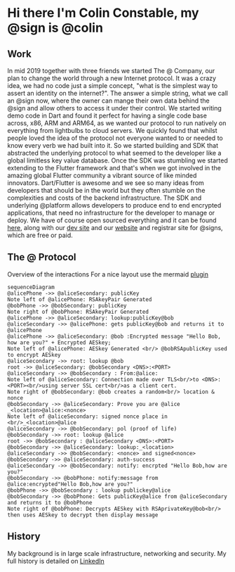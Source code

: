 # Hi there I'm Colin Constable, my @sign is @colin
## Work
 In mid 2019 together with three friends we started The @ Company, our plan to change the world through a new Internet protocol. It was a crazy idea, we had no code just a simple concept, "what is the simplest way to assert an identity on the internet?". The answer a simple string, what we call an @sign now, where the owner can mange their own data behind the @sign and allow others to access it under their control.
  We started writing demo code in Dart and found it perfect for having a single code base across, x86, ARM and ARM64, as we wanted our protocol to run natively on everything from lightbulbs to cloud servers. 
  We quickly found that whilst people loved the idea of the protocol not everyone wanted to or needed to know every verb we had built into it. So we started building and SDK that abstracted the underlying protocol to what seemed to the developer like a global limitless key value database.
  Once the SDK was stumbling we started extending to the Flutter framework and that's when we got involved in the amazing global Flutter community a vibrant source of like minded innovators. 
  Dart/Flutter is awesome and we see so many ideas from developers that should be in the world but they often stumble on the complexities and costs of the backend infrastructure. 
  The SDK and underlying @platform allows developers to produce end to end encrypted applications, that need no infrastructure for the developer to manage or deploy.
  We have of course open sourced everything and it can be found [here](https://github.com/atsign-foundation), along with our [dev site](https://atsign.dev) and our [website](https://atsign.com) and registrar site for @signs, which are free or paid.
## The @ Protocol
Overview of the interactions
For a nice layout use the mermaid [plugin](https://chrome.google.com/webstore/detail/github-%20-mermaid/goiiopgdnkogdbjmncgedmgpoajilohe)
```mermaid
sequenceDiagram
@alicePhone ->> @aliceSecondary: publicKey
Note left of @alicePhone: RSAkeyPair Generated
@bobPhone ->> @bobSecondary: publicKey
Note right of @bobPhone: RSAkeyPair Generated
@alicePhone ->> @aliceSecondary: lookup:publicKey@bob
@aliceSecondary ->> @alicePhone: gets publicKey@bob and returns it to @alicePhone
@alicePhone ->> @aliceSecondary: @bob :Encrypted message "Hello Bob, how are you?" + Encrypted AESkey;
Note left of @alicePhone: AESkey Generated <br/> @bobRSApublicKey used to encrypt AESkey
@aliceSecondary ->> root: lookup @bob
root ->> @aliceSecondary: @bobSecondary <DNS>:<PORT>
@aliceSecondary ->> @bobSecondary : From:@alice:
Note left of @aliceSecondary: Connection made over TLS<br/>to <DNS>:<PORT><br/>using server SSL cert<br/>as a client cert.
Note right of @bobSecondary: @bob creates a random<br/> location & nonce
@bobSecondary ->> @aliceSecondary: Prove you are @alice _<location>@alice:<nonce>
Note left of @aliceSecondary: signed nonce place in <br/>_<location>@alice
@aliceSecondary ->> @bobSecondary: pol (proof of life)
@bobSecondary ->> root: lookup @alice
root ->> @bobSecondary : @aliceSecondary <DNS>:<PORT>
@bobSecondary ->> @aliceSecondary: lookup:_<location>
@aliceSecondary ->> @bobSecondary: <nonce> and signed<nonce>
@bobSecondary ->> @aliceSecondary: auth-success
@aliceSecondary ->> @bobSecondary: notify: encrpted "Hello Bob,how are you?"
@bobSecondary ->> @bobPhone: notify:message from @alice:encrypted"Hello Bob,how are you?"
@bobPhone ->> @bobSecondary : lookup publickey@alice
@bobSecondary ->> @bobPhone: Gets publicKey@alice from @aliceSecondary and returns it to @bobPhone
Note right of @bobPhone: Decrypts AESkey with RSAprivateKey@bob<br/> then uses AESkey to decrypt then display message 
```
## History
My background is in large scale infrastructure, networking and security. My full history is detailed on [LinkedIn](https://www.linkedin.com/in/colinconstable/)
<!--
**cconstab/cconstab** is a ✨ _special_ ✨ repository because its `README.md` (this file) appears on your GitHub profile.

##About me
Check out my [@colin](https://atsign.directory/@colin) page

Here are some ideas to get you started:

- 🔭 I’m currently working on ...
- 🌱 I’m currently learning ...
- 👯 I’m looking to collaborate on ...
- 🤔 I’m looking for help with ...
- 💬 Ask me about ...
- 📫 How to reach me: ...
- 😄 Pronouns: ...
- ⚡ Fun fact: ...
-->
